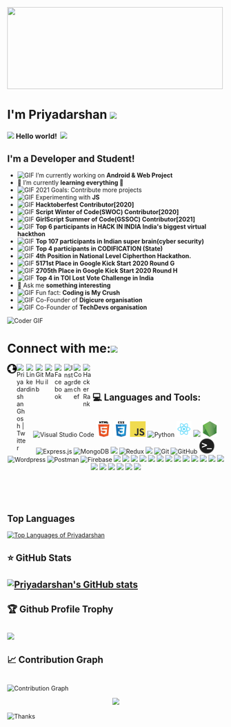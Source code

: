 <img src="https://gist.githubusercontent.com/Prince-Shivaram/3ace2c813ca49546f3f5f20cd03a2d3e/raw/6058e76860d16ee29df949da3166b3653959318f/hello.gif" width="500" height="190">

# I'm Priyadarshan <img src="https://github.com/TheDudeThatCode/TheDudeThatCode/blob/master/Assets/Developer.gif" width="85px">

### <img src="https://github.com/TheDudeThatCode/TheDudeThatCode/blob/master/Assets/Hi.gif" width="29px"> **Hello world!** &nbsp;<img src="https://github.com/TheDudeThatCode/TheDudeThatCode/blob/master/Assets/Earth.gif" width="24px">

## I'm a  Developer and Student!
- <img alt="GIF" src="https://github.com/TheDudeThatCode/TheDudeThatCode/blob/master/Assets/wave.gif" width="20vw" /> I’m currently working on **Android & Web Project** 
- 🌱 I’m currently **learning everything 🤣**
- <img alt="GIF" src="https://github.com/TheDudeThatCode/TheDudeThatCode/blob/master/Assets/headbang.gif" width="20vw" /> 2021 Goals: Contribute more  projects
- <img alt="GIF" src="https://github.com/TheDudeThatCode/TheDudeThatCode/blob/master/Assets/hmm.gif" width="20vw" /> Experimenting with **JS**
- <img alt="GIF" src="https://github.com/TheDudeThatCode/TheDudeThatCode/blob/master/Assets/happy.gif" width="20vw" /> **Hacktoberfest Contributor[2020]**
- <img alt="GIF" src="https://github.com/TheDudeThatCode/TheDudeThatCode/blob/master/Assets/happy.gif" width="20vw" /> **Script  Winter of Code(SWOC) Contributor[2020]**
- <img alt="GIF" src="https://github.com/TheDudeThatCode/TheDudeThatCode/blob/master/Assets/happy.gif" width="20vw" /> **GirlScript Summer of Code(GSSOC) Contributor[2021]**
- <img alt="GIF" src="https://github.com/TheDudeThatCode/TheDudeThatCode/blob/master/Assets/happy.gif" width="20vw" /> **Top 6 participants in HACK IN INDIA India's biggest virtual hackthon**
- <img alt="GIF" src="https://github.com/TheDudeThatCode/TheDudeThatCode/blob/master/Assets/happy.gif" width="20vw" /> **Top 107 participants in Indian super brain(cyber security)**
- <img alt="GIF" src="https://github.com/TheDudeThatCode/TheDudeThatCode/blob/master/Assets/happy.gif" width="20vw" /> **Top 4 participants in CODIFICATION (State)**
- <img alt="GIF" src="https://github.com/TheDudeThatCode/TheDudeThatCode/blob/master/Assets/happy.gif" width="20vw" /> **4th Position in National Level Cipherthon Hackathon.**
- <img alt="GIF" src="https://github.com/TheDudeThatCode/TheDudeThatCode/blob/master/Assets/happy.gif" width="20vw" /> **5171st Place in Google Kick Start 2020 Round G**
- <img alt="GIF" src="https://github.com/TheDudeThatCode/TheDudeThatCode/blob/master/Assets/happy.gif" width="20vw" /> **2705th Place in Google Kick Start 2020 Round H**
- <img alt="GIF" src="https://github.com/TheDudeThatCode/TheDudeThatCode/blob/master/Assets/happy.gif" width="20vw" /> **Top 4  in TOI Lost Vote Challenge in India** 
- 💬 Ask me **something interesting**
- <img alt="GIF" src="https://github.com/TheDudeThatCode/TheDudeThatCode/blob/master/Assets/powerup.gif" width="20vw" /> Fun fact: **Coding is My Crush**
- <img alt="GIF" src="https://github.com/TheDudeThatCode/TheDudeThatCode/blob/master/Assets/coin.gif" width="20vw" /> Co-Founder of **Digicure organisation**
- <img alt="GIF" src="https://github.com/TheDudeThatCode/TheDudeThatCode/blob/master/Assets/coin.gif" width="20vw" /> Co-Founder of **TechDevs organisation**




<img src="https://raw.githubusercontent.com/abhisheknaiidu/abhisheknaiidu/master/code.gif" alt="Coder GIF" width="500" height="400">



# Connect with me:<img src="https://github.com/TheDudeThatCode/TheDudeThatCode/blob/master/Assets/Handshake.gif" height="32px">
[<img align="left" alt="priyadarshan" width="22px" src="https://raw.githubusercontent.com/iconic/open-iconic/master/svg/globe.svg" />][website]

<a href="https://twitter.com/way2priyo">
  <img align="left" alt="Priyadarshan Ghosh | Twitter" width="22px" src="https://cdn.jsdelivr.net/npm/simple-icons@v3/icons/twitter.svg" />
</a>
<a href="https://www.linkedin.com/in/priyadarshan-ghosh-0a6274190/">
  <img align="left" alt=" Linkedin" width="22px" src="https://cdn.jsdelivr.net/npm/simple-icons@v3/icons/linkedin.svg" />
</a>
<a href="https://github.com/Priyadarshan2000">
  <img align="left" alt=" GitHub" width="22px" src="https://cdn.jsdelivr.net/npm/simple-icons@v3/icons/github.svg" />
</a>
<a href="mailto:priyadarshanghosh26@gmail.com">
  <img align="left" alt=" Mail" width="22px" src="https://cdn.jsdelivr.net/npm/simple-icons@v3/icons/gmail.svg" />
</a>
<a href="https://www.facebook.com/priyadarshan.ghosh.9/">
  <img align="left" alt=" Facebook" width="22px" src="https://cdn.jsdelivr.net/npm/simple-icons@v3/icons/facebook.svg" />
</a>
<a href="https://www.instagram.com/way2priyadarshan/">
  <img align="left" alt=" Instagram" width="22px" src="https://cdn.jsdelivr.net/npm/simple-icons@v3/icons/instagram.svg" />
</a>

<a href="https://www.codechef.com/users/priyadarshan_2">
  <img align="left" alt=" Codechef" width="22px" src="https://cdn.jsdelivr.net/npm/simple-icons@v3/icons/codechef.svg" />
<a href="https://www.hackerrank.com/priyadarshangho1">
  <img align="left" alt=" HackerRank" width="22px" src="https://cdn.jsdelivr.net/npm/simple-icons@v3/icons/hackerrank.svg" />
</a>
<br></br>

## 💻 Languages and Tools:

<div align="center">
	
<br/>
<img alt="Visual Studio Code" width="36px" src="https://img.icons8.com/color/48/000000/visual-studio-code-2019.png"/>
	<img alt="HTML5" width="36px" src="https://raw.githubusercontent.com/github/explore/80688e429a7d4ef2fca1e82350fe8e3517d3494d/topics/html/html.png" />
	<img alt="CSS3" width="36px" src="https://raw.githubusercontent.com/github/explore/80688e429a7d4ef2fca1e82350fe8e3517d3494d/topics/css/css.png" />
	<img alt="JavaScript" width="36px" src="https://raw.githubusercontent.com/github/explore/80688e429a7d4ef2fca1e82350fe8e3517d3494d/topics/javascript/javascript.png" />
	<img width="36px" src="https://img.icons8.com/color/48/000000/python.png" alt="Python"/>
	<img width="36px" src="https://raw.githubusercontent.com/github/explore/80688e429a7d4ef2fca1e82350fe8e3517d3494d/topics/react/react.png" />
	<img width="36px" src="https://img.icons8.com/color/48/000000/material-ui.png"/>
	<img alt="Node.js" width="36px" src="https://raw.githubusercontent.com/github/explore/80688e429a7d4ef2fca1e82350fe8e3517d3494d/topics/nodejs/nodejs.png" />
	<img alt="Express.js" width="36px" src="https://img.icons8.com/color/48/000000/js.png" />
	<img alt="MongoDB" width="36px" src="https://img.icons8.com/color/48/000000/mongodb.png" />
	<img width="36px" src="https://img.icons8.com/nolan/64/mysql.png"/>
	<img alt="Redux" width="36px" src="https://img.icons8.com/color/48/000000/redux.png"/>
	<img width="36px" src="https://img.icons8.com/color/96/000000/bootstrap.png"/>
	<img alt="Git" width="36px" src="https://img.icons8.com/color/64/000000/git.png"/>
	<img alt="GitHub" width="36px" src="https://img.icons8.com/bubbles/50/000000/github.png"/>
	<img alt="Terminal" width="36px" src="https://raw.githubusercontent.com/github/explore/80688e429a7d4ef2fca1e82350fe8e3517d3494d/topics/terminal/terminal.png" />
	<img alt="Wordpress" width="36px" src="https://img.icons8.com/color/48/000000/wordpress.png"/>
	<img alt="Postman" width="36px"  src="https://img.icons8.com/fluent/50/000000/android-os.png"/>
	<img alt="Firebase" width="36px" src="https://img.icons8.com/color/48/000000/google-firebase-console.png"/>
	<img width="36px" src="https://img.icons8.com/color/48/000000/heroku.png"/>
	<img width="36px" src="https://img.icons8.com/color/48/000000/kotlin.png"/>
	<img width="36px"  src="https://img.icons8.com/color/48/000000/flask.png"/>
	<img width="36px"  src="https://img.icons8.com/nolan/96/php.png"/>
	<img width="36px"  src="https://img.icons8.com/color/128/000000/java-coffee-cup-logo.png"/>
	<img width="36px" src="https://img.icons8.com/fluent/96/000000/google-cloud.png"/>
	<img width="36px" src="https://img.icons8.com/color/96/000000/flutter.png"/>
	<img width="36px" src="https://img.icons8.com/color/48/000000/dart.png"/>
	<img width="36px" src="https://img.icons8.com/color/48/fa314a/tensorflow.png"/>
	<img width="36px" src="https://img.icons8.com/color/96/000000/arduino.png"/>
	<img width="36px"src="https://img.icons8.com/color/96/000000/c-plus-plus-logo.png"/>
	<img width="36px" src="https://img.icons8.com/color/96/000000/c-programming.png"/>
	<img width="36px" src="https://img.icons8.com/color/48/000000/pycharm.png"/>
	<img width="36px" src="https://img.icons8.com/color/48/000000/intellij-idea.png"/>
	<img width="36px" src="https://img.icons8.com/color/48/fa314a/adobe-xd.png"/>
	<img width="36px" src="https://img.icons8.com/fluent/96/fa314a/adobe-photoshop.png"/>
	<img width="36px" src="https://img.icons8.com/color/48/fa314a/azure-1.png"/>
	<img width="36px" src="https://img.icons8.com/color/48/fa314a/ms-one-note.png"/>
	<img width="36px" src="https://img.icons8.com/nolan/50/notion.png"/>
<br/>

</div>
<br/>
<br/>
<br/>
<br/>

## Top Languages
[![Top Languages of Priyadarshan](https://github-readme-stats.vercel.app/api/top-langs/?username=Priyadarshan2000&layout=compact&langs_count=25)](https://github.com/Priyadarshan2000/github-readme-stats)

<!--- <a href="https://github.com/Priyadarshan2000">
  <img align="center" src="https://github-readme-stats.vercel.app/api/top-langs/?username=Priyadarshan2000&theme=dark&hide_langs_below=1&exclude_repo=IoT-Libraries,Hackerrank-Codes" /> 
 <img align="center" src="https://github-readme-stats.vercel.app/api?username=Priyadarshan2000&show_icons=true&title_color=fff&icon_color=79ff97&text_color=9f9f9f&bg_color=151515" alt="priyadarshan's github stats"/>
</a></p>--->

## ⭐ GitHub Stats
[![Priyadarshan's GitHub stats](https://github-readme-stats.vercel.app/api?username=Priyadarshan2000&show_icons=true&theme=radical)](https://github.com/Priyadarshan2000/github-readme-stats)
---
 ## 🏆 Github Profile Trophy
  <br/>
  <img src="https://github-profile-trophy.vercel.app/?username=Priyadarshan2000&theme=monokai&row=1&no-frame=true&no-bg=true/">

##  📈 Contribution Graph 
   <br/>
   <img src="https://activity-graph.herokuapp.com/graph?username=Priyadarshan2000&theme=xcode" alt="Contribution Graph" align="center" />
   

   
<p align="center">
  <a href="https://count.getloli.com/"><img src="https://count.getloli.com/get/@:Priyadarshan2000"></a>
  
</p>
<img align='center'  height="70" alt="Thanks" width="100%" src="https://github.com/Priyadarshan2000/Priyadarshan2000/blob/master/Ending.svg"/> 

[website]: http://priyadarshanghosh.me/
